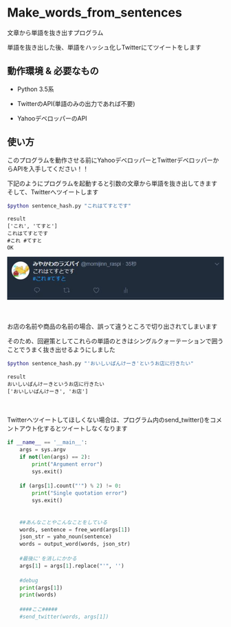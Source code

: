 # Make_words_from_sentences
文章から単語を抜き出すプログラム

単語を抜き出した後、単語をハッシュ化しTwitterにてツイートをします

## 動作環境 & 必要なもの
* Python 3.5系

* TwitterのAPI(単語のみの出力であれば不要)

* YahooデベロッパーのAPI

## 使い方
このプログラムを動作させる前にYahooデベロッパーとTwitterデベロッパーからAPIを入手してください！！

下記のようにプログラムを起動すると引数の文章から単語を抜き出してきます
そして、Twitterへツイートします
```bash
$python sentence_hash.py "これはてすとです"
```
```
result
['これ', 'てすと']
これはてすとです
#これ #てすと
OK
```
![image](img\result.JPG)

<br><br>
お店の名前や商品の名前の場合、誤って違うところで切り出されてしまいます

そのため、回避策としてこれらの単語のときはシングルクォーテーションで囲うことでうまく抜き出せるようにしました
```bash
$python sentence_hash.py "'おいしいぱんけーき'というお店に行きたい"
```
```
result
おいしいぱんけーきというお店に行きたい
['おいしいぱんけーき', 'お店']
```

<br><br>
Twitterへツイートしてほしくない場合は、プログラム内のsend_twitter()をコメントアウト化するとツイートしなくなります
```python
if __name__ == '__main__':
    args = sys.argv
    if not(len(args) == 2):
        print("Argument error")
        sys.exit()

    if (args[1].count("'") % 2) != 0:
        print("Single quotation error")
        sys.exit()


    ##あんなことやこんなことをしている
    words, sentence = free_word(args[1])
    json_str = yaho_noun(sentence)
    words = output_word(words, json_str)

    #最後に'を消しにかかる
    args[1] = args[1].replace("'", '')

    #debug
    print(args[1])
    print(words)

    ####ここ#####
    #send_twitter(words, args[1])
```